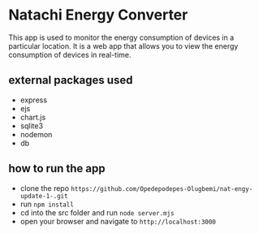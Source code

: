 # Natachi Energy Converter

This app is used to monitor the energy consumption of devices in a particular location. It is a web app that allows you to view the energy consumption of devices in real-time.

## external packages used
- express
- ejs
- chart.js
- sqlite3
- nodemon
- db

## how to run the app
- clone the repo `https://github.com/Opedepodepes-Olugbemi/nat-engy-update-1-.git`
- run `npm install`
- cd into the src folder and run `node server.mjs`
- open your browser and navigate to `http://localhost:3000`

